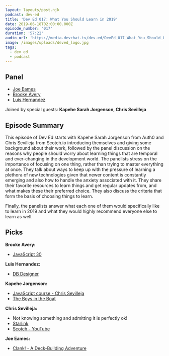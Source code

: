 ```yaml
---
layout: layouts/post.njk
podcast: dev-ed
title: 'Dev Ed 017: What You Should Learn in 2019'
date: 2019-06-18T02:00:00.000Z
episode_number: '017'
duration: '57:22'
audio_url: 'https://media.devchat.tv/dev-ed/DevEd_017_What_You_Should_Learn_in_2019.mp3'
image: /images/uploads/deved_logo.jpg
tags:
  - dev_ed
  - podcast
---
```

## **Panel**

* [Joe Eames](https://thinkster.io/)
* [Brooke Avery](http://thinkster.io/)
* [Luis Hernandez](https://lambdaschool.com/company/)

Joined by special guests: **Kapehe Sarah Jorgenson, Chris Sevilleja**

## **Episode Summary**

This episode of Dev Ed starts with Kapehe Sarah Jorgenson from Auth0 and Chris Sevilleja from Scotch.io introducing themselves and giving some background about their work, followed by the panel discussion on the reasons why people should worry about learning things that are temporal and ever-changing in the development world. The panelists stress on the importance of focusing on one thing, rather than trying to master everything at once. They talk about ways to keep up with the pressure of learning a plethora of new technologies given that newer content is constantly emerging and also how to handle the anxiety associated with it. They share their favorite resources to learn things and get regular updates from, and what makes these their preferred choice. They also discuss the criteria that form the basis of choosing things to learn.

Finally, the panelists answer what each one of them would specifically like to learn in 2019 and what they would highly recommend everyone else to learn as well.

## **Picks**

**Brooke Avery:**

* [JavaScript 30](https://javascript30.com/)

**Luis Hernandez:**

* [DB Designer](https://www.dbdesigner.net/)

**Kapehe Jorgenson:**

* [JavaScript course - Chris Sevilleja](https://scotch.io/courses/getting-started-with-javascript-for-web-development/introduction)
* [The Boys in the Boat](https://www.goodreads.com/book/show/16158542-the-boys-in-the-boat)

**Chris Sevilleja:**

* Not knowing something and admitting it is perfectly ok!
* [Starlink](https://www.starlink.com/)
* [Scotch - YouTube](https://www.youtube.com/channel/UChvxsGv4S00wdMi4IYc6kwA)

**Joe Eames:**

* [Clank! - A Deck-Building Adventure](https://boardgamegeek.com/boardgame/201808/clank-deck-building-adventure)
